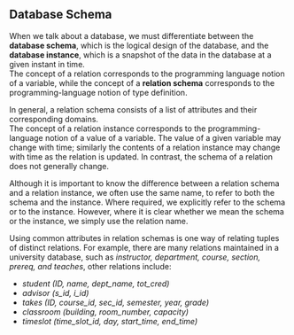 ## Database Schema
When we talk about a database, we must differentiate between the **database schema**, which is the logical design of the database, and the **database instance**, which is a snapshot of the data in the database at a given instant in time.  
The concept of a relation corresponds to the programming language notion of a variable, while the concept of a **relation schema** corresponds to the programming-language notion of type definition.  

In general, a relation schema consists of a list of attributes and their corresponding domains.  
The concept of a relation instance corresponds to the programming-language notion of a value of a variable. The value of a given variable may change with time; similarly the contents of a relation instance may change with time as the relation is updated. In contrast, the schema of a relation does not generally change.  

Although it is important to know the difference between a relation schema and a relation instance, we often use the same name, to refer to both the schema and the instance. Where required, we explicitly refer to the schema or to the instance. However, where it is clear whether we mean the schema or the instance, we simply use the relation name.  

Using common attributes in relation schemas is one way of relating tuples of distinct relations. For example, there are many  relations maintained in a university database, such as *instructor, department, course, section, prereq, and teaches*, other relations include:
  - *student (ID, name, dept_name, tot_cred)*
  - *advisor (s_id, i_id)*
  - *takes (ID, course_id, sec_id, semester, year, grade)*
  - *classroom (building, room_number, capacity)*
  - *timeslot (time_slot_id, day, start_time, end_time)*
